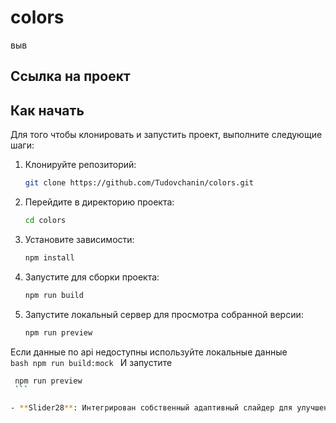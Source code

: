 # colors

выв
## Ссылка на проект


## Как начать

Для того чтобы клонировать и запустить проект, выполните следующие шаги:

1. Клонируйте репозиторий:
    ```bash
    git clone https://github.com/Tudovchanin/colors.git
    ```   

2. Перейдите в директорию проекта:
    ```bash
    cd colors
    ```

3. Установите зависимости:
    ```bash
    npm install
    ```

4. Запустите  для сборки проекта:
    ```bash
    npm run build
    ```

5. Запустите локальный сервер для просмотра собранной версии:  
     ```bash
    npm run preview
    ```

  Если данные по api недоступны используйте локальные данные  
     ```bash
    npm run build:mock
    ```
  И запустите  
   ```bash
    npm run preview
    ```

- **Slider28**: Интегрирован собственный адаптивный слайдер для улучшения пользовательского интерфейса.



